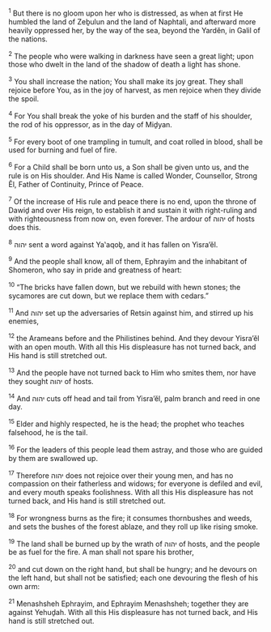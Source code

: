 <sup>1</sup> But there is no gloom upon her who is distressed, as when at first He humbled the land of Zeḇulun and the land of Naphtali, and afterward more heavily oppressed her, by the way of the sea, beyond the Yardĕn, in Galil of the nations.

<sup>2</sup> The people who were walking in darkness have seen a great light; upon those who dwelt in the land of the shadow of death a light has shone.

<sup>3</sup> You shall increase the nation; You shall make its joy great. They shall rejoice before You, as in the joy of harvest, as men rejoice when they divide the spoil.

<sup>4</sup> For You shall break the yoke of his burden and the staff of his shoulder, the rod of his oppressor, as in the day of Miḏyan.

<sup>5</sup> For every boot of one trampling in tumult, and coat rolled in blood, shall be used for burning and fuel of fire.

<sup>6</sup> For a Child shall be born unto us, a Son shall be given unto us, and the rule is on His shoulder. And His Name is called Wonder, Counsellor, Strong Ĕl, Father of Continuity, Prince of Peace.

<sup>7</sup> Of the increase of His rule and peace there is no end, upon the throne of Dawiḏ and over His reign, to establish it and sustain it with right-ruling and with righteousness from now on, even forever. The ardour of יהוה of hosts does this.

<sup>8</sup> יהוה sent a word against Ya‛aqoḇ, and it has fallen on Yisra’ĕl.

<sup>9</sup> And the people shall know, all of them, Ephrayim and the inhabitant of Shomeron, who say in pride and greatness of heart:

<sup>10</sup> “The bricks have fallen down, but we rebuild with hewn stones; the sycamores are cut down, but we replace them with cedars.”

<sup>11</sup> And יהוה set up the adversaries of Retsin against him, and stirred up his enemies,

<sup>12</sup> the Arameans before and the Philistines behind. And they devour Yisra’ĕl with an open mouth. With all this His displeasure has not turned back, and His hand is still stretched out.

<sup>13</sup> And the people have not turned back to Him who smites them, nor have they sought יהוה of hosts.

<sup>14</sup> And יהוה cuts off head and tail from Yisra’ĕl, palm branch and reed in one day.

<sup>15</sup> Elder and highly respected, he is the head; the prophet who teaches falsehood, he is the tail.

<sup>16</sup> For the leaders of this people lead them astray, and those who are guided by them are swallowed up.

<sup>17</sup> Therefore יהוה does not rejoice over their young men, and has no compassion on their fatherless and widows; for everyone is defiled and evil, and every mouth speaks foolishness. With all this His displeasure has not turned back, and His hand is still stretched out.

<sup>18</sup> For wrongness burns as the fire; it consumes thornbushes and weeds, and sets the bushes of the forest ablaze, and they roll up like rising smoke.

<sup>19</sup> The land shall be burned up by the wrath of יהוה of hosts, and the people be as fuel for the fire. A man shall not spare his brother,

<sup>20</sup> and cut down on the right hand, but shall be hungry; and he devours on the left hand, but shall not be satisfied; each one devouring the flesh of his own arm:

<sup>21</sup> Menashsheh Ephrayim, and Ephrayim Menashsheh; together they are against Yehuḏah. With all this His displeasure has not turned back, and His hand is still stretched out.

